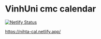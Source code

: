 # VinhUni cmc calendar

[![Netlify Status](https://api.netlify.com/api/v1/badges/aa08cd58-4d65-445a-9338-25d24ba14aee/deploy-status)](https://app.netlify.com/sites/nihta-cal/deploys)

https://nihta-cal.netlify.app/
